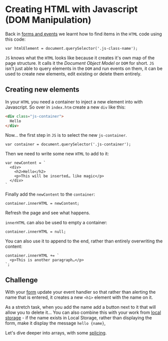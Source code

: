 # Creating HTML with Javascript (DOM Manipulation)

Back in [forms and events](02-forms-and-events.md) we learnt how to find items in the `HTML` code using this code:

```JS
var htmlElement = document.querySelector('.js-class-name');
```

`JS` knows what the `HTML` looks like because it creates it's own map of the page structure. It calls it the _Document Object Model_ or `DOM` for short. `JS` isn't just able to query elements in the `DOM` and run events on them, it can be used to create new elements, edit existing or delete them entirely.

## Creating new elements

In your `HTML` you need a container to inject a new element into with Javascript. So over in `index.htm` create a new `div` like this:

```HTML
<div class="js-container">
  Hello
</div>
```

Now… the first step in `JS` is to select the new `js-container`.

```JS
var container = document.querySelector('.js-container');
```

Then we need to write some new `HTML` to add to it:

```JS
var newContent = `
  <div>
    <h2>Hello</h2>
    <p>This will be inserted… like magic</p>
  </div>
`
```

Finally add the `newContent` to the `container`:

```JS
container.innerHTML = newContent;
```

Refresh the page and see what happens.

`innerHTML` can also be used to empty a container:

```JS
container.innerHTML = null;
```

You can also use it to append to the end, rather than entirely overwriting the content:

```JS
container.innerHTML += `
  <p>This is another paragraph…</p>
`;
```

## Challenge

With your [form](02-forms-and-events.md) update your event handler so that rather than alerting the name that is entered, it creates a new `<h1>` element with the name on it.

As a stretch task, when you add the name add a button next to it that will allow you to delete it…
You can also combine this with your work from [local storage](03-local-storage.md) - if the name exists in Local Storage, rather than displaying the form, make it display the message `hello {name}`,

Let's dive deeper into arrays, with some [splicing](07-splicing-arrays.md).
